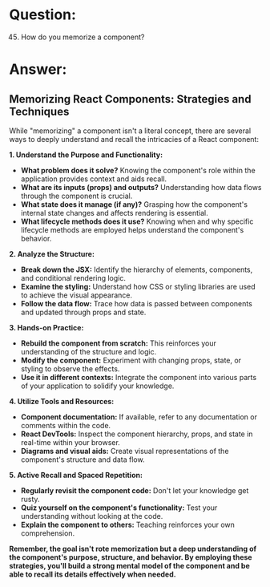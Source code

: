 # Question:

45. How do you memorize a component?

# Answer:

## Memorizing React Components: Strategies and Techniques

While "memorizing" a component isn't a literal concept, there are several ways to deeply understand and recall the intricacies of a React component:

**1. Understand the Purpose and Functionality:**

*   **What problem does it solve?**  Knowing the component's role within the application provides context and aids recall.
*   **What are its inputs (props) and outputs?** Understanding how data flows through the component is crucial.
*   **What state does it manage (if any)?**  Grasping how the component's internal state changes and affects rendering is essential.
*   **What lifecycle methods does it use?** Knowing when and why specific lifecycle methods are employed helps understand the component's behavior.

**2. Analyze the Structure:**

*   **Break down the JSX:**  Identify the hierarchy of elements, components, and conditional rendering logic.
*   **Examine the styling:**  Understand how CSS or styling libraries are used to achieve the visual appearance.
*   **Follow the data flow:**  Trace how data is passed between components and updated through props and state.

**3. Hands-on Practice:**

*   **Rebuild the component from scratch:**  This reinforces your understanding of the structure and logic.
*   **Modify the component:**  Experiment with changing props, state, or styling to observe the effects.
*   **Use it in different contexts:**  Integrate the component into various parts of your application to solidify your knowledge.

**4. Utilize Tools and Resources:**

*   **Component documentation:** If available, refer to any documentation or comments within the code.
*   **React DevTools:** Inspect the component hierarchy, props, and state in real-time within your browser.
*   **Diagrams and visual aids:** Create visual representations of the component's structure and data flow.

**5. Active Recall and Spaced Repetition:**

*   **Regularly revisit the component code:**  Don't let your knowledge get rusty.
*   **Quiz yourself on the component's functionality:**  Test your understanding without looking at the code.
*   **Explain the component to others:**  Teaching reinforces your own comprehension.

**Remember, the goal isn't rote memorization but a deep understanding of the component's purpose, structure, and behavior. By employing these strategies, you'll build a strong mental model of the component and be able to recall its details effectively when needed.**
